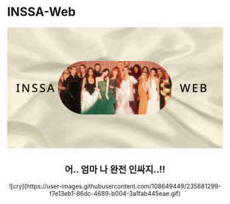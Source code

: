 # INSSA-Web

<div align=center>
    <img width="750" src="img/start image.png">
    <h2> 어.. 엄마 나 완전 인싸지..!! </h2>
![cry](https://user-images.githubusercontent.com/108649449/235681299-f7e13eb1-86dc-4689-b004-3a1fab445eae.gif)
